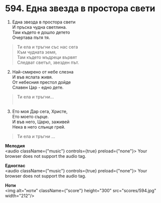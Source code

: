 # 594. Една звезда в простора свети

1. Една звезда в простора свети  
И пръска чудна светлина.  
Там където е дошло детето  
Очертава пътя тя.  

> Ти ела и тръгни със нас сега  
> Към чудната земя,  
> Там където мъдреци вървят  
> Следват светъл, звезден път.  

2. Най-смирено от небе слезна  
И във яслата живя.  
От небесния престол дойде  
Славен Цар - едно дете.  

> Ти ела и тръгни...  
  
3. Ето моя Дар сега, Христе,  
Ето моето сърце.  
И във него, Царю, заживей  
Нека в него слънце грей.  

> Ти ела и тръгни ...

**Мелодия**  
<audio className={"music"} controls={true} preload={"none"}>
    <source src="mp3/594.mp3" type="audio/mpeg"/>
    Your browser does not support the audio tag.
</audio>

**Едноглас**  
<audio className={"music"} controls={true} preload={"none"}>
    <source src="transp/594.mp3" type="audio/mpeg"/>
    Your browser does not support the audio tag.
</audio>

**Ноти**  
<img alt="ноти" className={"score"} height="300" src="scores/594.jpg" width="212"/>
